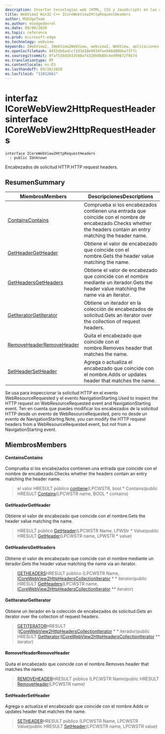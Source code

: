 ```yaml
---
description: Insertar tecnologías web (HTML, CSS y JavaScript) en las aplicaciones nativas con el control Microsoft Edge WebView2
title: WebView2 Win32 C++ ICoreWebView2HttpRequestHeaders
author: MSEdgeTeam
ms.author: msedgedevrel
ms.date: 09/09/2020
ms.topic: reference
ms.prod: microsoft-edge
ms.technology: webview
keywords: IWebView2, IWebView2WebView, webview2, WebView, aplicaciones Win32, Win32, Edge, ICoreWebView2, ICoreWebView2Controller, control de explorador, HTML Edge, ICoreWebView2HttpRequestHeaders
ms.openlocfilehash: 8455db6adccf2d3d10e9934fee940d00bba7377c
ms.sourcegitcommit: 0faf538d5033508af4320b9b89c4ed99872f0574
ms.translationtype: MT
ms.contentlocale: es-ES
ms.lasthandoff: 09/10/2020
ms.locfileid: "11012661"
---
```

# <span data-ttu-id="0404f-104">interfaz ICoreWebView2HttpRequestHeaders</span><span class="sxs-lookup"><span data-stu-id="0404f-104">interface ICoreWebView2HttpRequestHeaders</span></span> 

```
interface ICoreWebView2HttpRequestHeaders
  : public IUnknown
```

<span data-ttu-id="0404f-105">Encabezados de solicitud HTTP.</span><span class="sxs-lookup"><span data-stu-id="0404f-105">HTTP request headers.</span></span>

## <span data-ttu-id="0404f-106">Resumen</span><span class="sxs-lookup"><span data-stu-id="0404f-106">Summary</span></span>

 <span data-ttu-id="0404f-107">Miembros</span><span class="sxs-lookup"><span data-stu-id="0404f-107">Members</span></span>                        | <span data-ttu-id="0404f-108">Descripciones</span><span class="sxs-lookup"><span data-stu-id="0404f-108">Descriptions</span></span>
--------------------------------|---------------------------------------------
[<span data-ttu-id="0404f-109">Contains</span><span class="sxs-lookup"><span data-stu-id="0404f-109">Contains</span></span>](#contains) | <span data-ttu-id="0404f-110">Comprueba si los encabezados contienen una entrada que coincide con el nombre de encabezado.</span><span class="sxs-lookup"><span data-stu-id="0404f-110">Checks whether the headers contain an entry matching the header name.</span></span>
[<span data-ttu-id="0404f-111">GetHeader</span><span class="sxs-lookup"><span data-stu-id="0404f-111">GetHeader</span></span>](#getheader) | <span data-ttu-id="0404f-112">Obtiene el valor de encabezado que coincide con el nombre.</span><span class="sxs-lookup"><span data-stu-id="0404f-112">Gets the header value matching the name.</span></span>
[<span data-ttu-id="0404f-113">GetHeaders</span><span class="sxs-lookup"><span data-stu-id="0404f-113">GetHeaders</span></span>](#getheaders) | <span data-ttu-id="0404f-114">Obtiene el valor de encabezado que coincide con el nombre mediante un iterador.</span><span class="sxs-lookup"><span data-stu-id="0404f-114">Gets the header value matching the name via an iterator.</span></span>
[<span data-ttu-id="0404f-115">GetIterator</span><span class="sxs-lookup"><span data-stu-id="0404f-115">GetIterator</span></span>](#getiterator) | <span data-ttu-id="0404f-116">Obtiene un iterador en la colección de encabezados de solicitud.</span><span class="sxs-lookup"><span data-stu-id="0404f-116">Gets an iterator over the collection of request headers.</span></span>
[<span data-ttu-id="0404f-117">RemoveHeader</span><span class="sxs-lookup"><span data-stu-id="0404f-117">RemoveHeader</span></span>](#removeheader) | <span data-ttu-id="0404f-118">Quita el encabezado que coincide con el nombre.</span><span class="sxs-lookup"><span data-stu-id="0404f-118">Removes header that matches the name.</span></span>
[<span data-ttu-id="0404f-119">SetHeader</span><span class="sxs-lookup"><span data-stu-id="0404f-119">SetHeader</span></span>](#setheader) | <span data-ttu-id="0404f-120">Agrega o actualiza el encabezado que coincide con el nombre.</span><span class="sxs-lookup"><span data-stu-id="0404f-120">Adds or updates header that matches the name.</span></span>

<span data-ttu-id="0404f-121">Se usa para inspeccionar la solicitud HTTP en el evento WebResourceRequested y el evento NavigationStarting.</span><span class="sxs-lookup"><span data-stu-id="0404f-121">Used to inspect the HTTP request on WebResourceRequested event and NavigationStarting event.</span></span> <span data-ttu-id="0404f-122">Ten en cuenta que puedes modificar los encabezados de la solicitud HTTP desde un evento de WebResourceRequested, pero no desde un evento de NavigationStarting.</span><span class="sxs-lookup"><span data-stu-id="0404f-122">Note, you can modify the HTTP request headers from a WebResourceRequested event, but not from a NavigationStarting event.</span></span>

## <span data-ttu-id="0404f-123">Miembros</span><span class="sxs-lookup"><span data-stu-id="0404f-123">Members</span></span>

#### <span data-ttu-id="0404f-124">Contains</span><span class="sxs-lookup"><span data-stu-id="0404f-124">Contains</span></span> 

<span data-ttu-id="0404f-125">Comprueba si los encabezados contienen una entrada que coincide con el nombre de encabezado.</span><span class="sxs-lookup"><span data-stu-id="0404f-125">Checks whether the headers contain an entry matching the header name.</span></span>

> <span data-ttu-id="0404f-126">el valor HRESULT público [contiene](#contains)(LPCWSTR, bool \* Contains)</span><span class="sxs-lookup"><span data-stu-id="0404f-126">public HRESULT [Contains](#contains)(LPCWSTR name, BOOL \* contains)</span></span>

#### <span data-ttu-id="0404f-127">GetHeader</span><span class="sxs-lookup"><span data-stu-id="0404f-127">GetHeader</span></span> 

<span data-ttu-id="0404f-128">Obtiene el valor de encabezado que coincide con el nombre.</span><span class="sxs-lookup"><span data-stu-id="0404f-128">Gets the header value matching the name.</span></span>

> <span data-ttu-id="0404f-129">HRESULT público [GetHeader](#getheader)(LPCWSTR Name, LPWStr \* Value)</span><span class="sxs-lookup"><span data-stu-id="0404f-129">public HRESULT [GetHeader](#getheader)(LPCWSTR name, LPWSTR \* value)</span></span>

#### <span data-ttu-id="0404f-130">GetHeaders</span><span class="sxs-lookup"><span data-stu-id="0404f-130">GetHeaders</span></span> 

<span data-ttu-id="0404f-131">Obtiene el valor de encabezado que coincide con el nombre mediante un iterador.</span><span class="sxs-lookup"><span data-stu-id="0404f-131">Gets the header value matching the name via an iterator.</span></span>

> <span data-ttu-id="0404f-132">[GETHEADERS](#getheaders)HRESULT público (LPCWSTR Name, [ICoreWebView2HttpHeadersCollectionIterator](icorewebview2httpheaderscollectioniterator.md) \* \* iterator)</span><span class="sxs-lookup"><span data-stu-id="0404f-132">public HRESULT [GetHeaders](#getheaders)(LPCWSTR name, [ICoreWebView2HttpHeadersCollectionIterator](icorewebview2httpheaderscollectioniterator.md) \*\* iterator)</span></span>

#### <span data-ttu-id="0404f-133">GetIterator</span><span class="sxs-lookup"><span data-stu-id="0404f-133">GetIterator</span></span> 

<span data-ttu-id="0404f-134">Obtiene un iterador en la colección de encabezados de solicitud.</span><span class="sxs-lookup"><span data-stu-id="0404f-134">Gets an iterator over the collection of request headers.</span></span>

> <span data-ttu-id="0404f-135">[GETITERATOR](#getiterator)HRESULT ([ICoreWebView2HttpHeadersCollectionIterator](icorewebview2httpheaderscollectioniterator.md) \* \* iterador)</span><span class="sxs-lookup"><span data-stu-id="0404f-135">public HRESULT [GetIterator](#getiterator)([ICoreWebView2HttpHeadersCollectionIterator](icorewebview2httpheaderscollectioniterator.md) \*\* iterator)</span></span>

#### <span data-ttu-id="0404f-136">RemoveHeader</span><span class="sxs-lookup"><span data-stu-id="0404f-136">RemoveHeader</span></span> 

<span data-ttu-id="0404f-137">Quita el encabezado que coincide con el nombre.</span><span class="sxs-lookup"><span data-stu-id="0404f-137">Removes header that matches the name.</span></span>

> <span data-ttu-id="0404f-138">[REMOVEHEADER](#removeheader)HRESULT público (LPCWSTR Name)</span><span class="sxs-lookup"><span data-stu-id="0404f-138">public HRESULT [RemoveHeader](#removeheader)(LPCWSTR name)</span></span>

#### <span data-ttu-id="0404f-139">SetHeader</span><span class="sxs-lookup"><span data-stu-id="0404f-139">SetHeader</span></span> 

<span data-ttu-id="0404f-140">Agrega o actualiza el encabezado que coincide con el nombre.</span><span class="sxs-lookup"><span data-stu-id="0404f-140">Adds or updates header that matches the name.</span></span>

> <span data-ttu-id="0404f-141">[SETHEADER](#setheader)HRESULT público (LPCWSTR Name, LPCWSTR Value)</span><span class="sxs-lookup"><span data-stu-id="0404f-141">public HRESULT [SetHeader](#setheader)(LPCWSTR name, LPCWSTR value)</span></span>

